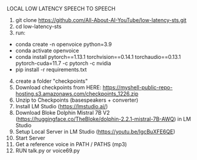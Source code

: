 LOCAL LOW LATENCY SPEECH TO SPEECH

1. git clone https://github.com/All-About-AI-YouTube/low-latency-sts.git
2. cd low-latency-sts
3. run:
- conda create -n openvoice python=3.9
- conda activate openvoice
- conda install pytorch==1.13.1 torchvision==0.14.1 torchaudio==0.13.1 pytorch-cuda=11.7 -c pytorch -c nvidia
- pip install -r requirements.txt
4. create a folder "checkpoints"
5. Download checkpoints from HERE: https://myshell-public-repo-hosting.s3.amazonaws.com/checkpoints_1226.zip
6. Unzip to Checkpoints (basespeakers + converter)
7. Install LM Studio (https://lmstudio.ai/)
8. Download Bloke Dolphin Mistral 7B V2 (https://huggingface.co/TheBloke/dolphin-2.2.1-mistral-7B-AWQ) in LM Studio
9. Setup Local Server in LM Studio (https://youtu.be/IgcBuXFE6QE)
10. Start Server
11. Get a reference voice in PATH / PATHS (mp3)
12. RUN talk.py or voice69.py
